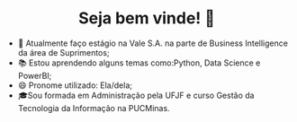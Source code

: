 <h1 align="center">  Seja bem vinde! 👋 </h1>

<!--
**Joanaaoliveira/Joanaaoliveira** is a ✨ _special_ ✨ repository because its `README.md` (this file) appears on your GitHub profile.
-->

- 💼 Atualmente faço estágio na Vale S.A. na parte de Business Intelligence da área de Suprimentos;
- 📚 Estou aprendendo alguns temas como:Python, Data Science e PowerBI;
- 😄 Pronome utilizado: Ela/dela;
- 🎓Sou formada em Administração pela UFJF e curso Gestão da Tecnologia da Informação na PUCMinas.
